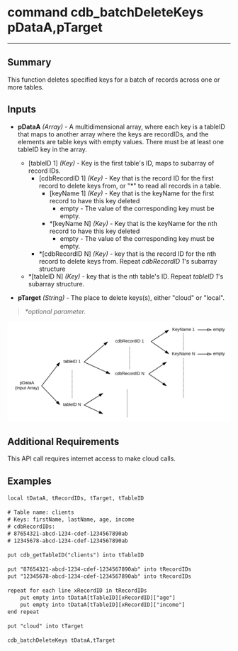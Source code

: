 # command cdb_batchDeleteKeys pDataA,pTarget
---
## Summary
This function deletes specified keys for a batch of records across one or more tables.

## Inputs
* **pDataA** *(Array)* - A multidimensional array, where each key is a tableID that maps to another array where the keys are recordIDs, and the elements are table keys with empty values. There must be at least one tableID key in the array.
    * [tableID 1] *(Key)* - Key is the first table's ID, maps to subarray of record IDs.
    	* [cdbRecordID 1] *(Key)* - Key that is the record ID for the first record to delete keys from, or "*" to read all records in a table.
	    	* [keyName 1] *(Key)* - Key that is the keyName for the first record to have this key deleted
				* empty - The value of the corresponding key must be empty.
			* \*[keyName N] *(Key)* - Key that is the keyName for the nth record to have this key deleted
				* empty - The value of the corresponding key must be empty.
    	* \*[cdbRecordID N] *(Key)* - key that is the record ID for the nth record to delete keys from. Repeat *cdbRecordID 1*'s subarray structure
    * \*[tableID N] *(Key)* - key that is the nth table's ID. Repeat *tableID 1*'s subarray structure.

* **pTarget** *(String)* - The place to delete keys(s), either "cloud" or "local".

> _*optional parameter._

![BatchDeleteKeys input diagram](images/BatchDeleteKeysInput.svg)

## Additional Requirements
This API call requires internet access to make cloud calls.

## Examples
```
local tDataA, tRecordIDs, tTarget, tTableID

# Table name: clients
# Keys: firstName, lastName, age, income
# cdbRecordIDs: 
# 87654321-abcd-1234-cdef-1234567890ab
# 12345678-abcd-1234-cdef-1234567890ab

put cdb_getTableID("clients") into tTableID

put "87654321-abcd-1234-cdef-1234567890ab" into tRecordIDs
put "12345678-abcd-1234-cdef-1234567890ab" into tRecordIDs

repeat for each line xRecordID in tRecordIDs
	put empty into tDataA[tTableID][xRecordID]["age"]
	put empty into tDataA[tTableID][xRecordID]["income"]
end repeat

put "cloud" into tTarget
     
cdb_batchDeleteKeys tDataA,tTarget
```
